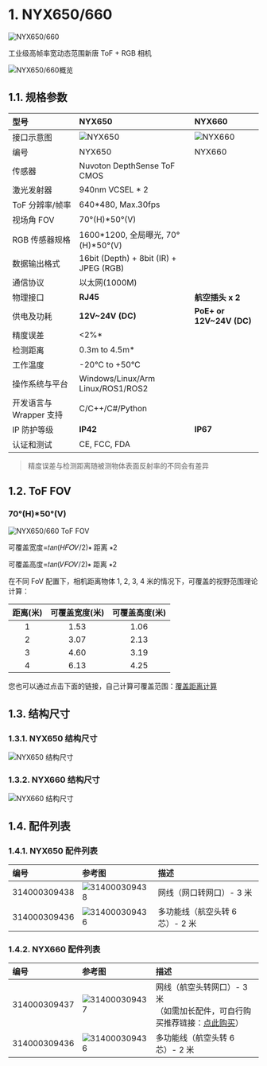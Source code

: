 # 1. NYX650/660

![NYX650/660](pic/NYX650,660.png)

工业级高帧率宽动态范围新唐 ToF + RGB 相机

![NYX650/660概览](pic/NYX650,660_OverView.png)

## 1.1. 规格参数

| 型号                    | NYX650                                 | NYX660                    |
| :---------------------- | :------------------------------------- | :------------------------ |
| 接口示意图              | ![NYX650](pic/NYX650.png)              | ![NYX660](pic/NYX660.png) |
| 编号                    | NYX650                                 | NYX660                    |
| 传感器                  | Nuvoton DepthSense ToF CMOS            |                           |
| 激光发射器              | 940nm VCSEL \* 2                       |                           |
| ToF 分辨率/帧率         | 640\*480, Max.30fps                    |                           |
| 视场角 FOV              | 70°(H)\*50°(V)                         |                           |
| RGB 传感器规格          | 1600\*1200, 全局曝光, 70°(H)\*50°(V)   |                           |
| 数据输出格式            | 16bit (Depth) + 8bit (IR) + JPEG (RGB) |                           |
| 通信协议                | 以太网(1000M)                          |                           |
| 物理接口                | **RJ45**                               | **航空插头 x 2**          |
| 供电及功耗              | **12V\~24V (DC)**                      | **PoE+ or 12V\~24V (DC)** |
| 精度误差                | <2%\*                                  |                           |
| 检测距离                | 0.3m to 4.5m\*                         |                           |
| 工作温度                | -20°C to +50°C                         |                           |
| 操作系统与平台          | Windows/Linux/Arm Linux/ROS1/ROS2      |                           |
| 开发语言与 Wrapper 支持 | C/C++/C#/Python                        |                           |
| IP 防护等级             | **IP42**                               | **IP67**                  |
| 认证和测试              | CE, FCC, FDA                           |                           |

> 精度误差与检测距离随被测物体表面反射率的不同会有差异

## 1.2. ToF FOV

### 70°(H)\*50°(V)

![NYX650/660 ToF FOV](<pic/NYX650,660 ToF FOV.png>)

可覆盖宽度=𝑡𝑎𝑛⁡(𝐻𝐹𝑂𝑉/2)∗ 距离 ∗2

可覆盖高度=𝑡𝑎𝑛⁡(𝑉𝐹𝑂𝑉/2)∗ 距离 ∗2

在不同 FoV 配置下，相机距离物体 1, 2, 3, 4 米的情况下，可覆盖的视野范围理论计算：

| 距离(米) | 可覆盖宽度(米) | 可覆盖高度(米) |
| :------: | :------------: | :------------: |
|    1     |      1.53      |      1.06      |
|    2     |      3.07      |      2.13      |
|    3     |      4.60      |      3.19      |
|    4     |      6.13      |      4.25      |

您也可以通过点击下面的链接，自己计算可覆盖范围：[覆盖距离计算](https://kdocs.cn/l/cscE8i366L3C)

## 1.3. 结构尺寸

### 1.3.1. NYX650 结构尺寸

![NYX650 结构尺寸](pic/NYX650_Assembly%20Materials.png)

### 1.3.2. NYX660 结构尺寸

![NYX660 结构尺寸](pic/NYX660_Assembly%20Materials.png)

## 1.4. 配件列表

### 1.4.1. NYX650 配件列表

| 编号         | 参考图                                | 描述                            |
| :----------- | :------------------------------------ | :------------------------------ |
| 314000309438 | ![314000309438](pic/314000309438.png) | 网线（网口转网口）- 3 米        |
| 314000309436 | ![314000309436](pic/314000309436.png) | 多功能线（航空头转 6 芯）- 2 米 |

### 1.4.2. NYX660 配件列表

| 编号         | 参考图                                | 描述                                                                                                                                                                    |
| :----------- | :------------------------------------ | :---------------------------------------------------------------------------------------------------------------------------------------------------------------------- |
| 314000309437 | ![314000309437](pic/314000309437.png) | 网线（航空头转网口）- 3 米</br>（如需加长配件，可自行购买推荐链接：[点此购买](https://detail.tmall.com/item.htm?abbucket=10&id=672591664076&ns=1&skuId=5016380930404)） |
| 314000309436 | ![314000309436](pic/314000309436.png) | 多功能线（航空头转 6 芯）- 2 米                                                                                                                                         |
